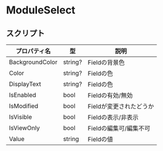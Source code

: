 # ModuleSelect


## スクリプト
| プロパティ名              | 型       | 説明                    |
|---------------------|---------|-----------------------|
| BackgroundColor     | string? | Fieldの背景色             | 
| Color               | string? | Fieldの色               |
| DisplayText         | string? | Fieldの色               |
| IsEnabled           | bool    | Fieldの有効/無効           |
| IsModified          | bool    | Fieldが変更されたどうか        |
| IsVisible           | bool    | Fieldの表示/非表示          |
| IsViewOnly          | bool    | Fieldの編集可/編集不可        |
| Value               | string  | Fieldの値               |


